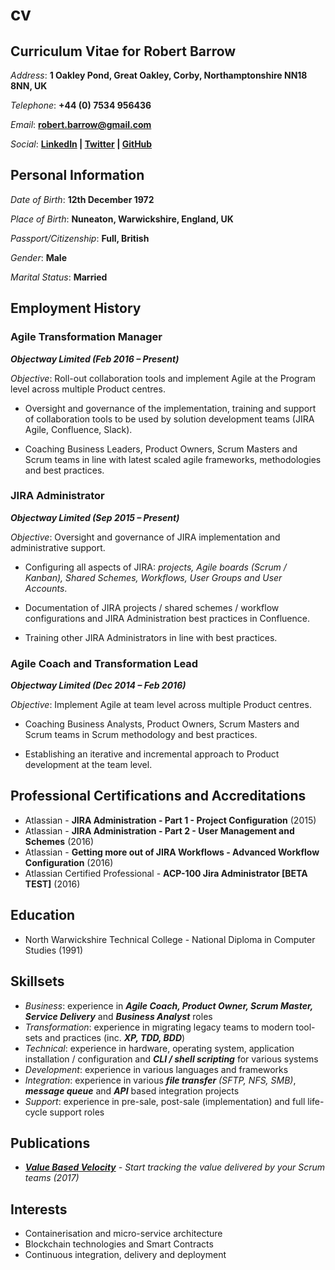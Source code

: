 # cv
Curriculum Vitae for Robert Barrow
----------

*Address*:  **1 Oakley Pond, Great Oakley, Corby, Northamptonshire NN18 8NN, UK**

*Telephone*: **+44 (0) 7534 956436**

*Email*: **[robert.barrow@gmail.com](mailto:robert.barrow@gmail.com)** 

*Social*: **[LinkedIn][] | [Twitter][] | [GitHub][]**


## Personal Information

*Date of Birth*: **12th December 1972**
 
*Place of Birth*: **Nuneaton, Warwickshire, England, UK**

*Passport/Citizenship*: **Full, British**

*Gender*: **Male**

*Marital Status*: **Married**

## Employment History

### Agile Transformation Manager 
**_Objectway Limited (Feb 2016 – Present)_**

*Objective*: Roll-out collaboration tools and implement Agile at the Program level across multiple Product centres.

* Oversight and governance of the implementation, training and support of collaboration tools to be used by solution development teams (JIRA Agile, Confluence, Slack).

* Coaching Business Leaders, Product Owners, Scrum Masters and Scrum teams in line with latest scaled agile frameworks, methodologies and best practices.

### JIRA Administrator
**_Objectway Limited (Sep 2015 – Present)_**

*Objective*: Oversight and governance of JIRA implementation and administrative support.

* Configuring all aspects of JIRA: _projects, Agile boards (Scrum / Kanban), Shared Schemes, Workflows, User Groups and User Accounts_.

* Documentation of JIRA projects / shared schemes / workflow configurations and JIRA Administration best practices in Confluence.

* Training other JIRA Administrators in line with best practices.

### Agile Coach and Transformation Lead
**_Objectway Limited (Dec 2014 – Feb 2016)_**

*Objective*: Implement Agile at team level across multiple Product centres.

* Coaching Business Analysts, Product Owners, Scrum Masters and Scrum teams in Scrum methodology and best practices.

* Establishing an iterative and incremental approach to Product development at the team level.

## Professional Certifications and Accreditations

* Atlassian - **JIRA Administration - Part 1 - Project Configuration** (2015) 
* Atlassian - **JIRA Administration - Part 2 - User Management and Schemes** (2016)
* Atlassian - **Getting more out of JIRA Workflows - Advanced Workflow Configuration** (2016)
* Atlassian Certified Professional - **ACP-100 Jira Administrator [BETA TEST]** (2016)

## Education

* North Warwickshire Technical College - National Diploma in Computer Studies (1991)


## Skillsets

* *Business*: experience in _**Agile Coach, Product Owner, Scrum Master, Service Delivery**_ and _**Business Analyst**_ roles
* *Transformation*: experience in migrating legacy teams to modern tool-sets and practices (inc. _**XP, TDD, BDD**_)
* *Technical*: experience in hardware, operating system, application installation /  configuration and _**CLI / shell scripting**_ for various systems
* *Development*: experience in various languages and frameworks
* *Integration*: experience in various _**file transfer** (SFTP, NFS, SMB)_, _**message queue**_ and _**API**_ based integration projects
* *Support*: experience in pre-sale, post-sale (implementation) and full life-cycle support roles

 
## Publications
* _**[Value Based Velocity](https://www.amazon.co.uk/dp/B06XCYRMBG "View on Amazon UK")** - *Start tracking the value delivered by your Scrum teams* (2017)_


## Interests
* Containerisation and micro-service architecture
* Blockchain technologies and Smart Contracts
* Continuous integration, delivery and deployment

[LinkedIn]: https://www.linkedin.com/in/robertbarrow "View my LinkedIn Profile"
[Twitter]:  https://twitter.com/SquidVicious_UK      "View my Twitter Profile"
[GitHub]:   https://github.com/RobertBarrow          "View my GitHub Profile"

